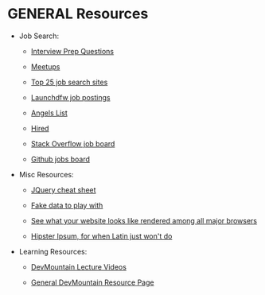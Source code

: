 # GENERAL Resources

* Job Search:

  * [Interview Prep Questions](https://www.reddit.com/r/webdev/comments/3f7q3q/been_interviewing_with_a_lot_of_tech_startups_as/)

  * [Meetups](https://docs.google.com/spreadsheets/d/1GvKQDjzwflyxBbsItf_ST-VdhYSKQcnOdLYoULxdhgY/edit#gid=0)

  * [Top 25 job search sites](https://skillcrush.com/2015/07/14/job-sites-to-find-your-first-developer-job/)

  * [Launchdfw job postings](http://launchdfw.com/jobs/)

  * [Angels List](https://angel.co/jobs)

  * [Hired](https://hired.com/)

  * [Stack Overflow job board](https://stackoverflow.com/jobs)
  * [Github jobs board](https://jobs.github.com/)

* Misc Resources:

  * [JQuery cheat sheet](https://oscarotero.com/jquery/)
  * [Fake data to play with](https://mockaroo.com/)

  * [See what your website looks like rendered among all major browsers](http://browsershots.org/)

  * [Hipster Ipsum, for when Latin just won't do](https://hipsum.co/?paras=4&type=hipster-centric)

* Learning Resources:

  * [DevMountain Lecture Videos](https://docs.google.com/spreadsheets/d/1p9EzVLEFGf5Q40oL4gWrRyfPO_DTKO3VIDOT3ZQFvtI/edit#gid=1832617554)

  * [General DevMountain Resource Page](https://resources.devmountain.com/#/)

